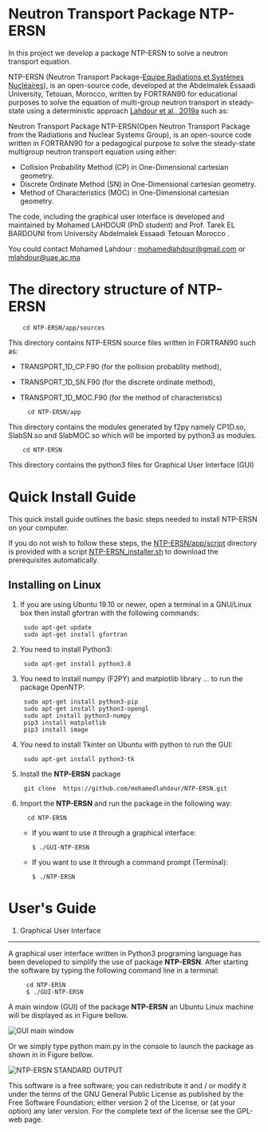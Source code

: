 # Neutron Transport Package NTP-ERSN

In this project we develop a package NTP-ERSN to solve a neutron transport equation.


NTP-ERSN (Neutron Transport Package-[Equipe Radiations et Systèmes Nucléaires](http://ersn.uae.ma/)), is an open-source code, developed at the Abdelmalek Essaadi University, Tetouan, Morocco, written by FORTRAN90 for educational purposes to solve the equation of multi-group neutron transport in steady-state using a deterministic approach [Lahdour et al., 2019a](https://doi.org/10.1016/j.apradiso.2018.12.004) such as:


Neutron Transport Package NTP-ERSN(Open Neutron Transport Package from the Radiations and Nuclear Systems Group), is an open-source code written in FORTRAN90 for a pedagogical purpose to solve the steady-state multigroup neutron transport equation using either:

* Collision Probability Method (CP) in One-Dimensional cartesian geometry. 
* Discrete Ordinate Method (SN) in One-Dimensional cartesian geometry. 
* Method of Characteristics (MOC) in One-Dimensional cartesian geometry. 

The code, including the graphical user interface is developed and maintained by Mohamed LAHDOUR (PhD student) and Prof. Tarek EL BARDOUNI from University Abdelmalek Essaadi Tetouan Morocco .

You could contact Mohamed Lahdour : mohamedlahdour@gmail.com or mlahdour@uae.ac.ma

The directory structure of NTP-ERSN
=============

        cd NTP-ERSN/app/sources

This directory contains NTP-ERSN source files written in FORTRAN90 such as:

* TRANSPORT_1D_CP.F90 (for the pollision probablity method),
* TRANSPORT_1D_SN.F90 (for the discrete ordinate method),
* TRANSPORT_1D_MOC.F90 (for the method of characteristics)

        cd NTP-ERSN/app

This directory contains the modules generated by f2py namely CP1D.so, SlabSN.so and SlabMOC.so which will be imported by python3 as modules.

        cd NTP-ERSN

This directory contains the python3 files for Graphical User Interface (GUI)

Quick Install Guide
=============

This quick install guide outlines the basic steps needed to install NTP-ERSN on your computer.

If you do not wish to follow these steps, the [NTP-ERSN/app/script](https://github.com/mohamedlahdour/NTP-ERSN/tree/master/script) directory is provided with a script [NTP-ERSN_installer.sh](https://github.com/mohamedlahdour/NTP-ERSN/tree/master/script) to download the prerequisites automatically.

Installing on Linux
-------------------

1. If you are using Ubuntu 19.10 or newer, open a terminal in a GNU/Linux box then install gfortran with the following commands:

        sudo apt-get update
        sudo apt-get install gfortran

2. You need to install Python3:

        sudo apt-get install python3.8

3. You need to install numpy (F2PY) and matplotlib library ... to run the package OpenNTP:

        sudo apt-get install python3-pip
        sudo apt-get install python3-opengl
        sudo apt install python3-numpy
        pip3 install matplotlib
        pip3 install image


4. You need to install Tkinter on Ubuntu with python to run the GUI:

        sudo apt-get install python3-tk 

5. Install the **NTP-ERSN** package

        git clone  https://github.com/mohamedlahdour/NTP-ERSN.git

6. Import the **NTP-ERSN** and run the package in the following way:
    
         cd NTP-ERSN
    
   * If you want to use it through a graphical interface:

         $ ./GUI-NTP-ERSN

   * If you want to use it through a command prompt (Terminal):

         $ ./NTP-ERSN

User's Guide
============

1. Graphical User Interface
--------------------------

A graphical user interface written in Python3 programing language has been developed to simplify the use of package **NTP-ERSN**.
After starting the software by typing the following command line in a terminal:

         cd NTP-ERSN
         $ ./GUI-NTP-ERSN

A main window (GUI) of the package **NTP-ERSN** an Ubuntu Linux machine will be displayed as in Figure bellow.

![GUI main window](https://github.com/mohamedlahdour/NTP-ERSN/tree/master/doc/_images/gui1.png)

Or we simply type python main.py in the console to launch the package as shown in in Figure bellow.

![NTP-ERSN STANDARD OUTPUT](https://github.com/mohamedlahdour/NTP-ERSN/tree/master/doc/_images/terminal.png)

This software is a free software; you can redistribute it and / or modify it under the terms of the GNU General Public License as published by the Free Software Foundation; either version 2 of the License, or (at your option) any later version. For the complete text of the license see the GPL-web page.
